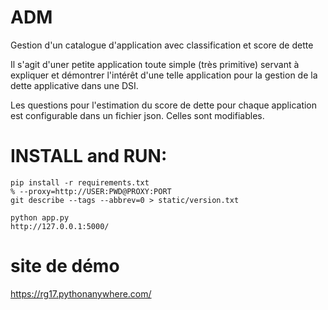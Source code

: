 # ADM
Gestion d'un catalogue d'application avec classification et score de dette

Il s'agit d'uner petite application toute simple (très primitive) servant à expliquer et démontrer l'intérêt d'une telle application pour la gestion de la dette applicative dans une DSI.

Les questions pour l'estimation du score de dette pour chaque application est configurable dans un fichier json. Celles sont modifiables.

# INSTALL and RUN:
```
pip install -r requirements.txt
% --proxy=http://USER:PWD@PROXY:PORT
git describe --tags --abbrev=0 > static/version.txt

python app.py
http://127.0.0.1:5000/
```
# site de démo
https://rg17.pythonanywhere.com/
